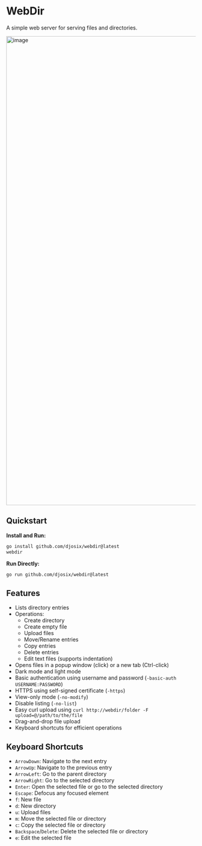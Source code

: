 # WebDir

A simple web server for serving files and directories.

<img width="1249" alt="image" src="https://github.com/user-attachments/assets/71113c36-d559-4a92-b0f4-7e8136121027" />

## Quickstart

**Install and Run:**

```sh
go install github.com/djosix/webdir@latest
webdir
```

**Run Directly:**

```sh
go run github.com/djosix/webdir@latest
```

## Features

- Lists directory entries
- Operations:
    - Create directory
    - Create empty file
    - Upload files
    - Move/Rename entries
    - Copy entries
    - Delete entries
    - Edit text files (supports indentation)
- Opens files in a popup window (click) or a new tab (Ctrl-click)
- Dark mode and light mode
- Basic authentication using username and password (`-basic-auth USERNAME:PASSWORD`)
- HTTPS using self-signed certificate (`-https`)
- View-only mode (`-no-modify`)
- Disable listing (`-no-list`)
- Easy curl upload using `curl http://webdir/folder -F upload=@/path/to/the/file`
- Drag-and-drop file upload
- Keyboard shortcuts for efficient operations

## Keyboard Shortcuts

- `ArrowDown`: Navigate to the next entry
- `ArrowUp`: Navigate to the previous entry
- `ArrowLeft`: Go to the parent directory
- `ArrowRight`: Go to the selected directory
- `Enter`: Open the selected file or go to the selected directory
- `Escape`: Defocus any focused element
- `f`: New file
- `d`: New directory
- `u`: Upload files
- `m`: Move the selected file or directory
- `c`: Copy the selected file or directory
- `Backspace`/`Delete`: Delete the selected file or directory
- `e`: Edit the selected file
